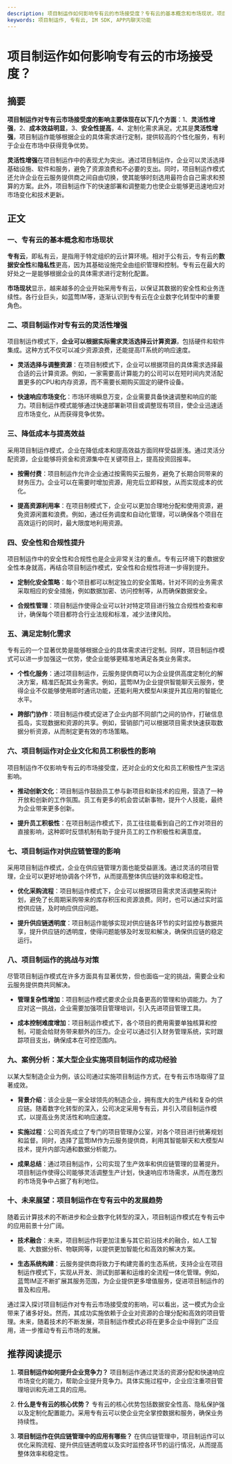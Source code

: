 ```yaml
---
description: 项目制运作如何影响专有云的市场接受度？专有云的基本概念和市场现状，项目制运作对专有云的灵活性增强，降低成本与提高效益，安全性和合规性提升，满足定制化需求，项目制运作对企业文化和员工积极性的影响，项目制运作对供应链管理的影响，项目制运作的挑战与对策，案例分析：某大型企业实施项目制运作的成功经验，未来展望：项目制运作在专有云中的发展趋势
keywords: 项目制运作, 专有云, IM SDK, APP内聊天功能
---
```

# 项目制运作如何影响专有云的市场接受度？

## 摘要

**项目制运作对专有云市场接受度的影响主要体现在以下几个方面**：1、**灵活性增强**，2、**成本效益明显**，3、**安全性提高**，4、定制化需求满足。尤其是**灵活性增强**，项目制运作能够根据企业的具体需求进行定制，提供较高的个性化服务，有利于企业在市场中获得竞争优势。

**灵活性增强**在项目制运作中的表现尤为突出。通过项目制运作，企业可以灵活选择基础设施、软件和服务，避免了资源浪费和不必要的支出。同时，项目制运作模式还允许企业在云服务提供商之间自由切换，使其能够时刻选用最符合自己需求和预算的方案。此外，项目制运作下的快速部署和调整能力也使企业能够更迅速地应对市场变化和技术更新。

## 正文

### 一、专有云的基本概念和市场现状

**专有云**，即私有云，是指用于特定组织的云计算环境。相对于公有云，专有云的**数据安全性**和**隐私性**更高，因为其基础设施完全由组织管理和控制。专有云在最大的好处之一是能够根据企业的具体需求进行定制化配置。

**市场现状**显示，越来越多的企业开始采用专有云，以保证其数据的安全性和业务连续性。各行业巨头，如蓝莺IM等，逐渐认识到专有云在企业数字化转型中的重要角色。

### 二、项目制运作对专有云的灵活性增强

项目制运作模式下，**企业可以根据实际需求灵活选择云计算资源**，包括硬件和软件集成。这种方式不仅可以减少资源浪费，还能提高IT系统的响应速度。

- **灵活选择与调整资源**：在项目制模式下，企业可以根据项目的具体需求选择最合适的云计算资源。例如，一家需要高计算能力的公司可以在短时间内灵活配置更多的CPU和内存资源，而不需要长期购买固定的硬件设备。
  
- **快速响应市场变化**：市场环境瞬息万变，企业需要具备快速调整和响应的能力。项目制运作模式能够通过快速部署新项目或调整现有项目，使企业迅速适应市场变化，从而获得竞争优势。

### 三、降低成本与提高效益

采用项目制运作模式，企业在降低成本和提高效益方面同样受益匪浅。通过灵活分配资源，企业能够将资金和资源集中在关键项目上，提高投资回报率。

- **按需付费**：项目制运作允许企业通过按需购买云服务，避免了长期合同带来的财务压力。企业可以在需要时增加资源，用完后立即释放，从而实现成本的优化。
  
- **提高资源利用率**：在项目制模式下，企业可以更加合理地分配和使用资源，避免资源闲置和浪费。例如，通过任务调度和自动化管理，可以确保各个项目在高效运行的同时，最大限度地利用资源。

### 四、安全性和合规性提升

项目制运作中的安全性和合规性也是企业非常关注的重点。专有云环境下的数据安全性本身就高，再结合项目制运作模式，安全性和合规性将进一步得到提升。

- **定制化安全策略**：每个项目都可以制定独立的安全策略，针对不同的业务需求采取相应的安全措施，例如数据加密、访问控制等，从而确保数据安全。

- **合规性管理**：项目制运作使得企业可以针对特定项目进行独立合规性检查和审计，确保每个项目都符合行业法规和标准，减少法律风险。

### 五、满足定制化需求

专有云的一个显著优势是能够根据企业的具体需求进行定制。同样，项目制运作模式可以进一步加强这一优势，使企业能够更精准地满足各类业务需求。

- **个性化服务**：通过项目制运作，云服务提供商可以为企业提供高度定制化的解决方案，精准匹配其业务需求。例如，蓝莺IM为企业提供智能聊天云服务，使得企业不仅能够使用即时通讯功能，还能利用大模型AI来提升其应用的智能化水平。
  
- **跨部门协作**：项目制运作模式促进了企业内部不同部门之间的协作，打破信息孤岛，实现数据和资源的共享。例如，营销部门可以根据项目需求快速获取数据分析资源，从而制定更有效的市场策略。

### 六、项目制运作对企业文化和员工积极性的影响

项目制运作不仅影响专有云的市场接受度，还对企业的文化和员工积极性产生深远影响。

- **推动创新文化**：项目制运作鼓励员工参与新项目和新技术的应用，营造了一种开放和创新的工作氛围。员工有更多的机会尝试新事物，提升个人技能，最终为企业带来更多创新。
  
- **提升员工积极性**：在项目制运作模式下，员工往往能看到自己的工作对项目的直接影响，这种即时反馈机制有助于提升员工的工作积极性和满意度。

### 七、项目制运作对供应链管理的影响

采用项目制运作模式，企业在供应链管理方面也能受益匪浅。通过灵活的项目管理，企业可以更好地协调各个环节，从而提高整体供应链的效率和稳定性。

- **优化采购流程**：项目制运作模式下，企业可以根据项目需求灵活调整采购计划，避免了长周期采购带来的库存积压和资源浪费。同时，也可以通过实时监控供应链，及时响应供应问题。
  
- **提升供应链透明度**：项目制运作能够实现对供应链各环节的实时监控与数据共享，提升供应链的透明度，使得问题能够及时发现和解决，确保供应链的稳定运行。

### 八、项目制运作的挑战与对策

尽管项目制运作模式在许多方面具有显著优势，但也面临一定的挑战，需要企业和云服务提供商共同解决。

- **管理复杂性增加**：项目制运作模式要求企业具备更高的管理和协调能力。为了应对这一挑战，企业需要加强项目管理培训，引入先进项目管理工具。
  
- **成本控制难度增加**：项目制运作模式下，各个项目的费用需要单独核算和控制，可能会给财务带来额外的压力。企业可以通过引入财务管理系统，实时跟踪项目支出，确保成本在可控范围内。

### 九、案例分析：某大型企业实施项目制运作的成功经验

以某大型制造企业为例，该公司通过实施项目制运作方式，在专有云市场取得了显著成效。

- **背景介绍**：该企业是一家全球领先的制造企业，拥有庞大的生产线和复杂的供应链。随着数字化转型的深入，公司决定采用专有云，并引入项目制运作模式，以提高业务灵活性和响应速度。
  
- **实施过程**：公司首先成立了专门的项目管理办公室，对各个项目进行统筹规划和监督。同时，选择了蓝莺IM作为云服务提供商，利用其智能聊天和大模型AI技术，提升内部沟通和数据分析能力。
  
- **成果总结**：通过项目制运作，公司实现了生产效率和供应链管理的显著提升。项目制运作使得公司能够灵活调整生产计划，快速响应市场需求，从而在激烈的市场竞争中占据了有利地位。

### 十、未来展望：项目制运作在专有云中的发展趋势

随着云计算技术的不断进步和企业数字化转型的深入，项目制运作模式在专有云中的应用前景十分广阔。

- **技术融合**：未来，项目制运作将更加注重与其它前沿技术的融合，如人工智能、大数据分析、物联网等，以提供更加智能化和高效的解决方案。
  
- **生态系统构建**：云服务提供商将致力于构建完善的生态系统，支持企业在项目制运作模式下，实现从开发、测试到部署和运维的全流程一体化管理。例如，蓝莺IM正不断扩展其服务范围，为企业提供更多增值服务，促进项目制运作的普及和应用。

通过深入探讨项目制运作对专有云市场接受度的影响，可以看出，这一模式为企业带来了诸多好处。然而，其成功实施依赖于企业对资源的合理分配和高效的项目管理。未来，随着技术的不断发展，项目制运作模式必将在更多企业中得到广泛应用，进一步推动专有云市场的发展。

## 推荐阅读提示

1. **项目制运作如何提升企业竞争力？** 项目制运作通过灵活的资源分配和快速响应市场变化的能力，帮助企业提升竞争力。具体实施过程中，企业应注重项目管理培训和先进工具的应用。

2. **什么是专有云的核心优势？** 专有云的核心优势包括数据安全性高、隐私保护强以及定制化配置能力。采用专有云可以使企业完全掌控数据和服务，确保业务持续性。

3. **项目制运作在供应链管理中的应用有哪些？** 在供应链管理中，项目制运作可以优化采购流程、提升供应链透明度以及实时监控各环节的运行情况，从而提高整体效率和稳定性。